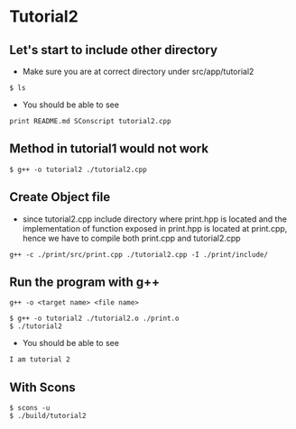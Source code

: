 # Tutorial2

## Let's start to include other directory

* Make sure you are at correct directory under src/app/tutorial2

```
$ ls 
```

* You should be able to see

```
print README.md SConscript tutorial2.cpp
```

## Method in tutorial1 would not work

```
$ g++ -o tutorial2 ./tutorial2.cpp
```

## Create Object file

* since tutorial2.cpp include directory where print.hpp is located and the implementation of function exposed in print.hpp is located at print.cpp, hence we have to compile both print.cpp and tutorial2.cpp

```
g++ -c ./print/src/print.cpp ./tutorial2.cpp -I ./print/include/
```

## Run the program with g++

```
g++ -o <target name> <file name>
```

```
$ g++ -o tutorial2 ./tutorial2.o ./print.o
$ ./tutorial2
```

* You should be able to see

```
I am tutorial 2
```

## With Scons

```
$ scons -u
$ ./build/tutorial2
```